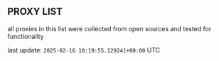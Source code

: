 ## PROXY LIST

all proxies in this list were collected from open sources and tested for functionality

last update: `2025-02-16 10:19:55.129241+00:00` UTC